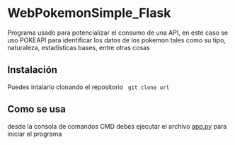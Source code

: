 # WebPokemonSimple_Flask
Programa usado para potencializar el consumo de una API, en este caso se uso POKEAPI para identificar los datos de los pokemon tales como su tipo, naturaleza, estadisticas bases, entre otras cosas

## Instalación
Puedes intalarlo clonando el repositorio
``` git clone url```

## Como se usa
desde la consola de comandos CMD debes ejecutar el archivo [app.py](./app.py) para iniciar el programa
